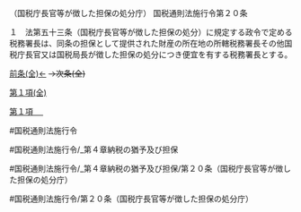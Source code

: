 （国税庁長官等が徴した担保の処分庁）
国税通則法施行令第２０条

１　法第五十三条（国税庁長官等が徴した担保の処分）に規定する政令で定める税務署長は、同条の担保として提供された財産の所在地の所轄税務署長その他国税庁長官又は国税局長が徴した担保の処分につき便宜を有する税務署長とする。

[前条(全)←](国税通則法施行＿令＿第１９条_.md)  ~~→次条(全)~~

[第１項(全)](国税通則法施行＿令＿第２０条第１項_.md)  

[第１項 　 ](国税通則法施行＿令＿第２０条第１項.md)  

#国税通則法施行令

#国税通則法施行令/_第４章納税の猶予及び担保

#国税通則法施行令/_第４章納税の猶予及び担保/第２０条（国税庁長官等が徴した担保の処分庁）

#国税通則法施行令/第２０条（国税庁長官等が徴した担保の処分庁）

